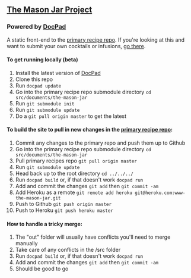 ## [The Mason Jar Project](http://www.the-mason-jar.com/)

### Powered by [DocPad](http://docpad.org)

A static front-end to the [primary recipe repo](https://github.com/the-mason-jar/the-mason-jar). If you're looking at this and want to submit your own cocktails or infusions, [go there](https://github.com/the-mason-jar/the-mason-jar).

#### To get running locally (beta)

1. Install the latest version of [DocPad](http://docpad.org)
2. Clone this repo
3. Run `docpad update`
4. Go into the primary recipe repo submodule directory `cd src/documents/the-mason-jar`
5. Run `git submodule init`
6. Run `git submodule update`
7. Do a `git pull origin master` to get the latest

#### To build the site to pull in new changes in the [primary recipe repo](https://github.com/the-mason-jar/the-mason-jar):

1. Commit any changes to the primary repo and push them up to Github
2. Go into the primary recipe repo submodule directory `cd src/documents/the-mason-jar`
3. Pull primary recipes repo `git pull origin master`
4. Run `git submodule update`
4. Head back up to the root directory `cd ../../../`
5. Run `docpad build` or, if that doesn't work `docpad run`
6. Add and commit the changes `git add` then `git commit -am`
7. Add Heroku as a remote `git remote add heroku git@heroku.com:www-the-mason-jar.git`
8. Push to Github `git push origin master`
9. Push to Heroku `git push heroku master`

#### How to handle a tricky merge:

1. The "out" folder will usually have conflicts you'll need to merge manually
2. Take care of any conflicts in the /src folder
3. Run `docpad build` or, if that doesn't work `docpad run`
4. Add and commit the changes `git add` then `git commit -am`
5. Should be good to go
